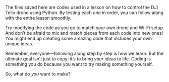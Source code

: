 The files saved here are codes used in a lesson on how to control the DJI Tello drone using Python. By testing each one in order, you can follow along with the entire lesson smoothly. 

Try modifying the code as you go to match your own drone and Wi-Fi setup. And don’t be afraid to mix and match pieces from each code into new ones! You might end up creating some amazing code that includes your own unique ideas.

Remember, everyone—following along step by step is how we learn. But the ultimate goal isn’t just to copy; it’s to bring *your* ideas to life. Coding is something you do because you want to try making something yourself. 

So, what do *you* want to make?
